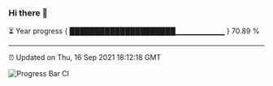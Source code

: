 ### Hi there 👋

⏳ Year progress { █████████████████████▁▁▁▁▁▁▁▁▁ } 70.89 %

---

⏰ Updated on Thu, 16 Sep 2021 18:12:18 GMT

![Progress Bar CI](https://github.com/liununu/liununu/workflows/Progress%20Bar%20CI/badge.svg)
